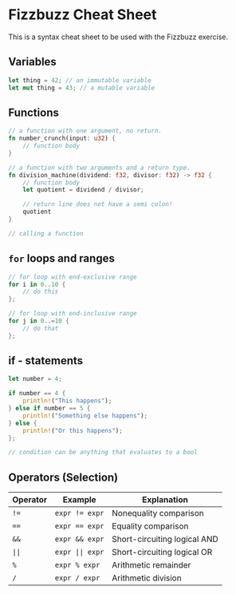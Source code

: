 # Fizzbuzz Cheat Sheet

This is a syntax cheat sheet to be used with the Fizzbuzz exercise. 


## Variables

```rust
let thing = 42; // an immutable variable
let mut thing = 43; // a mutable variable
```

## Functions
```rust
// a function with one argument, no return.
fn number_crunch(input: u32) {
    // function body
}

// a function with two arguments and a return type.
fn division_machine(dividend: f32, divisor: f32) -> f32 {
    // function body
    let quotient = dividend / divisor;

    // return line does not have a semi colon!
    quotient
}

// calling a function 
```

## `for` loops and ranges

```rust
// for loop with end-exclusive range
for i in 0..10 {
    // do this
};

// for loop with end-inclusive range
for j in 0..=10 {
    // do that 
};
```

## if - statements

```rust
let number = 4;

if number == 4 {
    println!("This happens");
} else if number == 5 {
    println!("Something else happens");
} else {
    println!("Or this happens");
};

// condition can be anything that evaluates to a bool

```

## Operators (Selection)

|Operator       |Example            |Explanation                    |
|---------      |---------          |---------                      |
|`!=`           |`expr != expr`     |Nonequality comparison         |
|`==`           |`expr == expr`     |Equality comparison            |
|`&&`           |`expr && expr`     |Short-circuiting logical AND   |
|`\|\|`         |`expr \|\| expr`   |Short-circuiting logical OR    |
|`%`            |`expr % expr`      |Arithmetic remainder           |
|`/`            | `expr / expr`     |Arithmetic division            |




